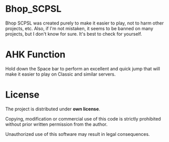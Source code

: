 # Bhop_SCPSL
Bhop SCPSL was created purely to make it easier to play, not to harm other projects, etc. Also, if I'm not mistaken, it seems to be banned on many projects, but I don't know for sure. It's best to check for yourself.

# AHK Function
Hold down the Space bar to perform an excellent and quick jump that will make it easier to play on Classic and similar servers.

# License
The project is distributed under **own license**.

Copying, modification or commercial use of this code is strictly prohibited without prior written permission from the author.

Unauthorized use of this software may result in legal consequences.
